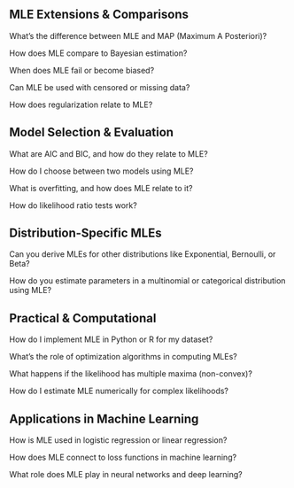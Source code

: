 

## MLE Extensions & Comparisons
What’s the difference between MLE and MAP (Maximum A Posteriori)?

How does MLE compare to Bayesian estimation?

When does MLE fail or become biased?

Can MLE be used with censored or missing data?

How does regularization relate to MLE?

## Model Selection & Evaluation
What are AIC and BIC, and how do they relate to MLE?

How do I choose between two models using MLE?

What is overfitting, and how does MLE relate to it?

How do likelihood ratio tests work?

## Distribution-Specific MLEs
Can you derive MLEs for other distributions like Exponential, Bernoulli, or Beta?

How do you estimate parameters in a multinomial or categorical distribution using MLE?

## Practical & Computational
How do I implement MLE in Python or R for my dataset?

What’s the role of optimization algorithms in computing MLEs?

What happens if the likelihood has multiple maxima (non-convex)?

How do I estimate MLE numerically for complex likelihoods?

## Applications in Machine Learning
How is MLE used in logistic regression or linear regression?

How does MLE connect to loss functions in machine learning?

What role does MLE play in neural networks and deep learning?
